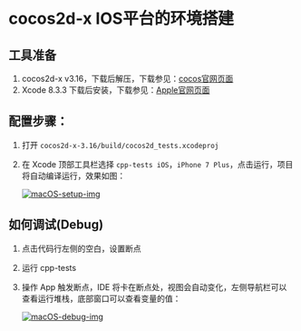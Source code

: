 # cocos2d-x IOS平台的环境搭建

## 工具准备

1. cocos2d-x v3.16，下载后解压，下载参见：[cocos官网页面](http://www.cocos.com/download)
1. Xcode 8.3.3 下载后安装，下载参见：[Apple官网页面](https://developer.apple.com/download/more/)

## 配置步骤：

1. 打开 `cocos2d-x-3.16/build/cocos2d_tests.xcodeproj`
1. 在 Xcode 顶部工具栏选择 `cpp-tests iOS`，`iPhone 7 Plus`，点击运行，项目将自动编译运行，效果如图：

    <a href="IOS-img/ios-install-run.png" target="_blank"><img src="IOS-img/ios-install-run.png" alt="macOS-setup-img"></a>

## 如何调试(Debug)

1. 点击代码行左侧的空白，设置断点
1. 运行 cpp-tests
3. 操作 App 触发断点，IDE 将卡在断点处，视图会自动变化，左侧导航栏可以查看运行堆栈，底部窗口可以查看变量的值：

    <a href="IOS-img/macOS-debug.png" target="_blank"><img src="IOS-img/macOS-debug.png" alt="macOS-debug-img"></a>
